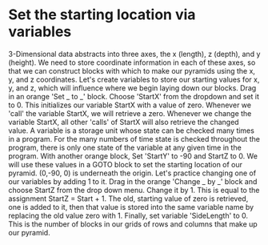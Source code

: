 # Set the starting location via variables

3-Dimensional data abstracts into three axes, the x (length), z (depth), and y (height). We need to store coordinate information in each of these axes, so that we can construct blocks with which to make our pyramids using the x, y, and z coordinates. Let's create variables to store our starting values for x, y, and z, which will influence where we begin laying down our blocks. Drag in an orange 'Set _ to _' block. Choose 'StartX' from the dropdown and set it to 0. This initializes our variable StartX with a value of zero. Whenever we 'call' the variable StartX, we will retrieve a zero. Whenever we change the variable StartX, all other 'calls' of StartX will also retrieve the changed value. A variable is a storage unit whose state can be checked many times in a program. For the many numbers of time state is checked throughout the program, there is only one state of the variable at any given time in the program. With another orange block, Set 'StartY' to -90 and StartZ to 0. We will use these values in a GOTO block to set the starting location of our pyramid. (0,-90, 0) is underneath the origin. Let's practice changing one of our variables by adding 1 to it. Drag in the orange 'Change _ by _' block and choose StartZ from the drop down menu. Change it by 1. This is equal to the assignment StartZ = Start + 1. The old, starting value of zero is retrieved, one is added to it, then that value is stored into the same variable name by replacing the old value zero with 1. Finally, set variable 'SideLength' to 0. This is the number of blocks in our grids of rows and columns that make up our pyramid.
